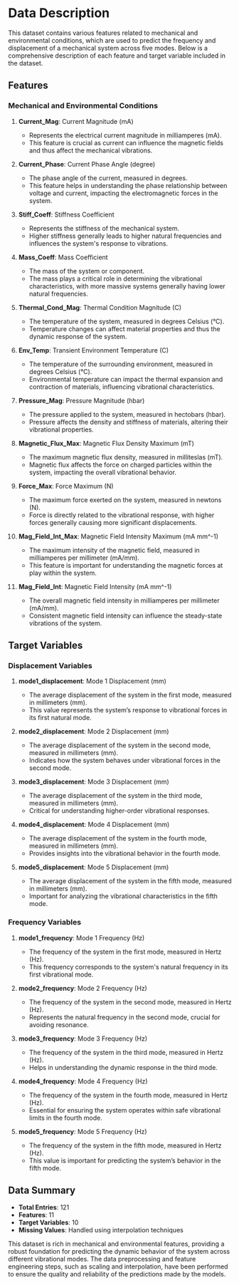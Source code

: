 # Data Description

This dataset contains various features related to mechanical and environmental conditions, which are used to predict the frequency and displacement of a mechanical system across five modes. Below is a comprehensive description of each feature and target variable included in the dataset.

## Features

### Mechanical and Environmental Conditions

1. **Current_Mag**: Current Magnitude (mA)
   - Represents the electrical current magnitude in milliamperes (mA).
   - This feature is crucial as current can influence the magnetic fields and thus affect the mechanical vibrations.

2. **Current_Phase**: Current Phase Angle (degree)
   - The phase angle of the current, measured in degrees.
   - This feature helps in understanding the phase relationship between voltage and current, impacting the electromagnetic forces in the system.

3. **Stiff_Coeff**: Stiffness Coefficient
   - Represents the stiffness of the mechanical system.
   - Higher stiffness generally leads to higher natural frequencies and influences the system's response to vibrations.

4. **Mass_Coeff**: Mass Coefficient
   - The mass of the system or component.
   - The mass plays a critical role in determining the vibrational characteristics, with more massive systems generally having lower natural frequencies.

5. **Thermal_Cond_Mag**: Thermal Condition Magnitude (C)
   - The temperature of the system, measured in degrees Celsius (°C).
   - Temperature changes can affect material properties and thus the dynamic response of the system.

6. **Env_Temp**: Transient Environment Temperature (C)
   - The temperature of the surrounding environment, measured in degrees Celsius (°C).
   - Environmental temperature can impact the thermal expansion and contraction of materials, influencing vibrational characteristics.

7. **Pressure_Mag**: Pressure Magnitude (hbar)
   - The pressure applied to the system, measured in hectobars (hbar).
   - Pressure affects the density and stiffness of materials, altering their vibrational properties.

8. **Magnetic_Flux_Max**: Magnetic Flux Density Maximum (mT)
   - The maximum magnetic flux density, measured in milliteslas (mT).
   - Magnetic flux affects the force on charged particles within the system, impacting the overall vibrational behavior.

9. **Force_Max**: Force Maximum (N)
   - The maximum force exerted on the system, measured in newtons (N).
   - Force is directly related to the vibrational response, with higher forces generally causing more significant displacements.

10. **Mag_Field_Int_Max**: Magnetic Field Intensity Maximum (mA mm^-1)
    - The maximum intensity of the magnetic field, measured in milliamperes per millimeter (mA/mm).
    - This feature is important for understanding the magnetic forces at play within the system.

11. **Mag_Field_Int**: Magnetic Field Intensity (mA mm^-1)
    - The overall magnetic field intensity in milliamperes per millimeter (mA/mm).
    - Consistent magnetic field intensity can influence the steady-state vibrations of the system.

## Target Variables

### Displacement Variables

1. **mode1_displacement**: Mode 1 Displacement (mm)
   - The average displacement of the system in the first mode, measured in millimeters (mm).
   - This value represents the system’s response to vibrational forces in its first natural mode.

2. **mode2_displacement**: Mode 2 Displacement (mm)
   - The average displacement of the system in the second mode, measured in millimeters (mm).
   - Indicates how the system behaves under vibrational forces in the second mode.

3. **mode3_displacement**: Mode 3 Displacement (mm)
   - The average displacement of the system in the third mode, measured in millimeters (mm).
   - Critical for understanding higher-order vibrational responses.

4. **mode4_displacement**: Mode 4 Displacement (mm)
   - The average displacement of the system in the fourth mode, measured in millimeters (mm).
   - Provides insights into the vibrational behavior in the fourth mode.

5. **mode5_displacement**: Mode 5 Displacement (mm)
   - The average displacement of the system in the fifth mode, measured in millimeters (mm).
   - Important for analyzing the vibrational characteristics in the fifth mode.

### Frequency Variables

1. **mode1_frequency**: Mode 1 Frequency (Hz)
   - The frequency of the system in the first mode, measured in Hertz (Hz).
   - This frequency corresponds to the system's natural frequency in its first vibrational mode.

2. **mode2_frequency**: Mode 2 Frequency (Hz)
   - The frequency of the system in the second mode, measured in Hertz (Hz).
   - Represents the natural frequency in the second mode, crucial for avoiding resonance.

3. **mode3_frequency**: Mode 3 Frequency (Hz)
   - The frequency of the system in the third mode, measured in Hertz (Hz).
   - Helps in understanding the dynamic response in the third mode.

4. **mode4_frequency**: Mode 4 Frequency (Hz)
   - The frequency of the system in the fourth mode, measured in Hertz (Hz).
   - Essential for ensuring the system operates within safe vibrational limits in the fourth mode.

5. **mode5_frequency**: Mode 5 Frequency (Hz)
   - The frequency of the system in the fifth mode, measured in Hertz (Hz).
   - This value is important for predicting the system’s behavior in the fifth mode.

## Data Summary

- **Total Entries**: 121
- **Features**: 11
- **Target Variables**: 10
- **Missing Values**: Handled using interpolation techniques

This dataset is rich in mechanical and environmental features, providing a robust foundation for predicting the dynamic behavior of the system across different vibrational modes. The data preprocessing and feature engineering steps, such as scaling and interpolation, have been performed to ensure the quality and reliability of the predictions made by the models.
